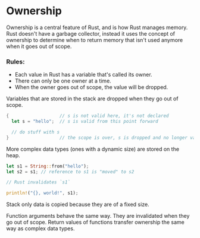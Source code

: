 # Ownership

Ownership is a central feature of Rust, and is how Rust manages memory. Rust doesn't have a garbage collector, instead it uses the concept of ownership to determine when to return memory that isn't used anymore when it goes out of scope.

### Rules:
* Each value in Rust has a variable that's called its owner.
* There can only be one owner at a time.
* When the owner goes out of scope, the value will be dropped.

Variables that are stored in the stack are dropped when they go out of scope.

```rust
{                   // s is not valid here, it's not declared
  let s = "hello";  // s is valid from this point forward

  // do stuff with s
}                   // the scope is over, s is dropped and no longer valid
```

More complex data types (ones with a dynamic size) are stored on the heap.

```rust
let s1 = String::from("hello");
let s2 = s1; // reference to s1 is "moved" to s2

// Rust invalidates `s1`

println!("{}, world!", s1);
```

Stack only data is copied because they are of a fixed size.

Function arguments behave the same way. They are invalidated when they go out of scope. Return values of functions transfer ownership the same way as complex data types.


